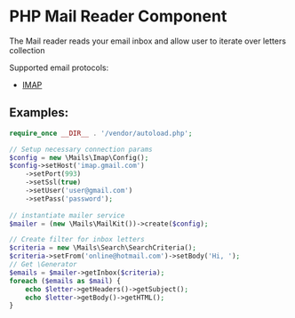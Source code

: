 # PHP Mail Reader Component

The Mail reader reads your email inbox and allow user to iterate over letters collection

Supported email protocols:
* [IMAP](http://php.net/manual/en/book.imap.php)

## Examples:

```php
require_once __DIR__ . '/vendor/autoload.php';

// Setup necessary connection params
$config = new \Mails\Imap\Config();
$config->setHost('imap.gmail.com')
    ->setPort(993)
    ->setSsl(true)
    ->setUser('user@gmail.com')
    ->setPass('password');
    
// instantiate mailer service
$mailer = (new \Mails\MailKit())->create($config);

// Create filter for inbox letters
$criteria = new \Mails\Search\SearchCriteria();
$criteria->setFrom('online@hotmail.com')->setBody('Hi, ');
// Get \Generator
$emails = $mailer->getInbox($criteria);
foreach ($emails as $mail) {
    echo $letter->getHeaders()->getSubject();
    echo $letter->getBody()->getHTML();
}
```